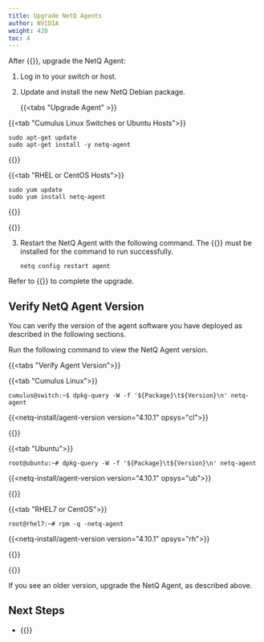 ```yaml
---
title: Upgrade NetQ Agents
author: NVIDIA
weight: 420
toc: 4
---
```


After {{<link title="Upgrade NetQ Virtual Machines" text="upgrading your NetQ VM">}}, upgrade the NetQ Agent:

1. Log in to your switch or host.

2. Update and install the new NetQ Debian package.

   {{<tabs "Upgrade Agent" >}}

{{<tab "Cumulus Linux Switches or Ubuntu Hosts">}}

```
sudo apt-get update
sudo apt-get install -y netq-agent
```

{{</tab>}}

{{<tab "RHEL or CentOS Hosts">}}

```
sudo yum update
sudo yum install netq-agent
```

{{</tab>}}

{{</tabs>}}

3. Restart the NetQ Agent with the following command. The {{<link title="Install NetQ CLI" text="NetQ CLI">}} must be installed for the command to run successfully. 

   ```
   netq config restart agent
   ```

Refer to {{<link title="Install NetQ Agents/#install-netq-agent">}} to complete the upgrade.

## Verify NetQ Agent Version

You can verify the version of the agent software you have deployed as described in the following sections.

Run the following command to view the NetQ Agent version.

{{<tabs "Verify Agent Version">}}

{{<tab "Cumulus Linux">}}

```
cumulus@switch:~$ dpkg-query -W -f '${Package}\t${Version}\n' netq-agent
```

{{<netq-install/agent-version version="4.10.1" opsys="cl">}}

{{</tab>}}

{{<tab "Ubuntu">}}

```
root@ubuntu:~# dpkg-query -W -f '${Package}\t${Version}\n' netq-agent
```

{{<netq-install/agent-version version="4.10.1" opsys="ub">}}

{{</tab>}}

{{<tab "RHEL7 or CentOS">}}

```
root@rhel7:~# rpm -q -netq-agent
```

{{<netq-install/agent-version version="4.10.1" opsys="rh">}}

{{</tab>}}

{{</tabs>}}

If you see an older version, upgrade the NetQ Agent, as described above.

## Next Steps

- {{<link title="Upgrade NetQ CLI">}}
